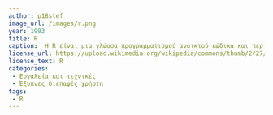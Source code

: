 ```yaml
---
author: p18stef
image_url: /images/r.png
year: 1993
title: R
caption:  Η R είναι μια γλώσσα προγραμματισμού ανοικτού κώδικα και περιβάλλον που παρέχει στον χρήστη τη δυνατότητα να κάνει υπολογιστική στατιστική και γραφήματα. Έχει πολλές ομοιότητες με το περιβάλλον της S, η οποία δημιουργήθηκε στα Εργαστήρια Bell από τον John Chambers.
license_url: https://upload.wikimedia.org/wikipedia/commons/thumb/2/27/Rphoto.png/220px-Rphoto.png
license_text: R
categories: 
 - Εργαλεία και τεχνικές
 - Έξυπνες διεπαφές χρήστη
tags: 
 - R
---
```

